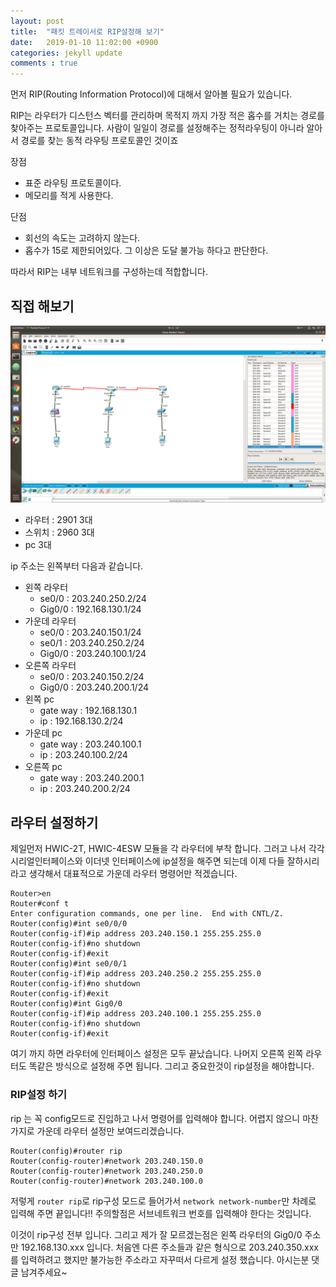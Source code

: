 ```yaml
---
layout: post
title:  "패킷 트레이서로 RIP설정해 보기"
date:   2019-01-10 11:02:00 +0900
categories: jekyll update
comments : true
---
```


먼저 RIP(Routing Information Protocol)에 대해서 알아볼 필요가 있습니다.

RIP는 라우터가 디스턴스 벡터를 관리하며 목적지 까지 가장 적은 홉수를 거치는 경로를 찾아주는 프로토콜입니다. 사람이 일일이 경로를 설정해주는 정적라우팅이 아니라 알아서 경로를 찾는 동적 라우팅 프로토콜인 것이죠

장점
- 표준 라우팅 프로토콜이다.
- 메모리를 적게 사용한다.

단점
- 회선의 속도는 고려하지 않는다.
- 홉수가 15로 제한되어있다. 그 이상은 도달 불가능 하다고 판단한다.

따라서 RIP는 내부 네트워크를 구성하는데 적합합니다.

## 직접 해보기

![전체 구도](https://github.com/gwnuysw/gwnuysw.github.io/blob/master/_images/packetTracer/rip/%EC%A0%84%EC%B2%B4%EA%B5%AC%EB%8F%84.png?raw=true)

- 라우터 : 2901 3대
- 스위치 : 2960 3대
- pc 3대

ip 주소는 왼쪽부터 다음과 같습니다.

- 왼쪽 라우터
  - se0/0 : 203.240.250.2/24
  - Gig0/0 : 192.168.130.1/24
- 가운데 라우터
  - se0/0 : 203.240.150.1/24
  - se0/1 : 203.240.250.2/24
  - Gig0/0 : 203.240.100.1/24
- 오른쪽 라우터
  - se0/0 : 203.240.150.2/24
  - Gig0/0 : 203.240.200.1/24
- 왼쪽 pc
  - gate way : 192.168.130.1
  - ip : 192.168.130.2/24
- 가운데 pc
  - gate way : 203.240.100.1
  - ip : 203.240.100.2/24
- 오른쪽 pc
  - gate way : 203.240.200.1
  - ip : 203.240.200.2/24

## 라우터 설정하기

제일먼저 HWIC-2T, HWIC-4ESW 모듈을 각 라우터에 부착 합니다. 그러고 나서 각각 시리얼인터페이스와 이더넷 인터페이스에 ip설정을 해주면 되는데 이제 다들 잘하시리라고 생각해서 대표적으로 가운데 라우터 명령어만 적겠습니다.

```
Router>en
Router#conf t
Enter configuration commands, one per line.  End with CNTL/Z.
Router(config)#int se0/0/0
Router(config-if)#ip address 203.240.150.1 255.255.255.0
Router(config-if)#no shutdown
Router(config-if)#exit
Router(config)#int se0/0/1
Router(config-if)#ip address 203.240.250.2 255.255.255.0
Router(config-if)#no shutdown
Router(config-if)#exit
Router(config)#int Gig0/0
Router(config-if)#ip address 203.240.100.1 255.255.255.0
Router(config-if)#no shutdown
Router(config-if)#exit
```
여기 까지 하면 라우터에 인터페이스 설정은 모두 끝났습니다. 나머지 오른쪽 왼쪽 라우터도 똑같은 방식으로 설정해 주면 됩니다. 그리고 중요한것이 rip설정을 해야합니다.

### RIP설정 하기

rip 는 꼭 config모드로 진입하고 나서 명령어를 입력해야 합니다. 어렵지 않으니 마찬가지로 가운데 라우터 설정만 보여드리겠습니다.
```
Router(config)#router rip
Router(config-router)#network 203.240.150.0
Router(config-router)#network 203.240.250.0
Router(config-router)#network 203.240.100.0
```
저렇게 `router rip`로 rip구성 모드로 들어가서 `network network-number`만 차례로 입력해 주면 끝입니다!! 주의할점은 서브네트워크 번호를 입력해야 한다는 것입니다.

이것이 rip구성 전부 입니다. 그리고 제가 잘 모르겠는점은 왼쪽 라우터의 Gig0/0 주소만 192.168.130.xxx 입니다. 처음엔 다른 주소들과 같은 형식으로 203.240.350.xxx를 입력하려고 했지만 불가능한 주소라고 자꾸떠서 다르게 설정 했습니다. 아시는분 댓글 남겨주세요~
